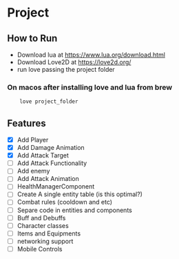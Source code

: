 # Project

## How to Run

- Download lua at <https://www.lua.org/download.html>
- Download Love2D at <https://love2d.org/>
- run love passing the project folder

### On macos after installing love and lua from brew

``` bash
    love project_folder
```

## Features

- [x] Add Player
- [x] Add Damage Animation
- [x] Add Attack Target
- [ ] Add Attack Functionality
- [ ] Add enemy
- [ ] Add Attack Animation
- [ ] HealthManagerComponent
- [ ] Create A single entity table (is this optimal?)
- [ ] Combat rules (cooldown and etc)
- [ ] Separe code in entities and components
- [ ] Buff and Debuffs
- [ ] Character classes
- [ ] Items and Equipments
- [ ] networking support
- [ ] Mobile Controls
